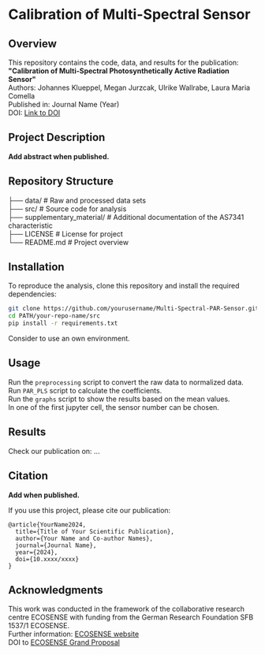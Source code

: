 # Calibration of Multi-Spectral Sensor

## Overview

This repository contains the code, data, and results for the publication:  
**"Calibration of Multi-Spectral Photosynthetically Active Radiation Sensor"**  
Authors: Johannes Klueppel, Megan Jurzcak, Ulrike Wallrabe, Laura Maria Comella  
Published in: Journal Name (Year)  
DOI: [Link to DOI](https://doi.org/10.5281/zenodo.14981748)

## Project Description
**Add abstract when published.**

## Repository Structure

├── data/ # Raw and processed data sets  
├── src/ # Source code for analysis  
├── supplementary_material/ # Additional documentation of the AS7341 characteristic  
├── LICENSE # License for project  
└── README.md # Project overview

## Installation

To reproduce the analysis, clone this repository and install the required dependencies:

```bash
git clone https://github.com/yourusername/Multi-Spectral-PAR-Sensor.git
cd PATH/your-repo-name/src
pip install -r requirements.txt
```
Consider to use an own environment.

## Usage
Run the ``preprocessing`` script to convert the raw data to normalized data.  
Run ``PAR_PLS`` script to calculate the coefficients.  
Run the ``graphs`` script to show the results based on the mean values.  
In one of the first jupyter cell, the sensor number can be chosen.

## Results
Check our publication on: ...

## Citation
**Add when published.**

If you use this project, please cite our publication:

```
@article{YourName2024,
  title={Title of Your Scientific Publication},
  author={Your Name and Co-author Names},
  journal={Journal Name},
  year={2024},
  doi={10.xxxx/xxxx}
}
```

## Acknowledgments
This work was conducted in the framework of the collaborative research centre ECOSENSE with funding from the German Research Foundation SFB 1537/1 ECOSENSE.  
Further information: [ECOSENSE website](https://uni-freiburg.de/ecosense/)  
DOI to [ECOSENSE Grand Proposal](https://doi.org/10.3897/rio.10.e129357)
